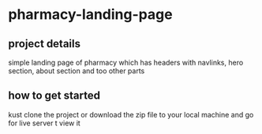 # pharmacy-landing-page

## project details

simple landing page of pharmacy which has headers with navlinks, hero section, about section and too other parts

## how to get started

kust clone the project or download the zip file to your local machine and go for live server t view it
